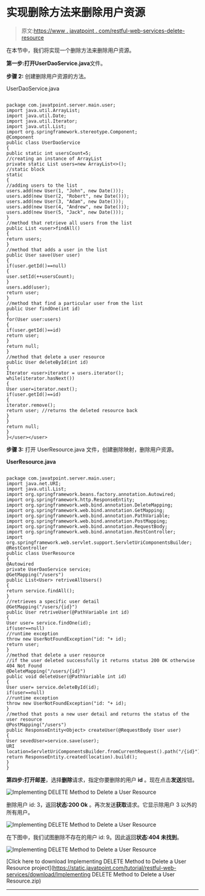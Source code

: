 # 实现删除方法来删除用户资源

> 原文:[https://www . javatpoint . com/restful-web-services-delete-resource](https://www.javatpoint.com/restful-web-services-delete-resource)

在本节中，我们将实现一个删除方法来删除用户资源。

**第一步:**打开**UserDaoService.java**文件。

**步骤 2:** 创建删除用户资源的方法。

UserDaoService.java

```

package com.javatpoint.server.main.user;
import java.util.ArrayList;
import java.util.Date;
import java.util.Iterator;
import java.util.List;
import org.springframework.stereotype.Component;
@Component
public class UserDaoService 
{
public static int usersCount=5;
//creating an instance of ArrayList
private static List users=new ArrayList<>();
//static block 
static
{
//adding users to the list
users.add(new User(1, "John", new Date()));
users.add(new User(2, "Robert", new Date()));
users.add(new User(3, "Adam", new Date()));
users.add(new User(4, "Andrew", new Date()));
users.add(new User(5, "Jack", new Date()));
}
//method that retrieve all users from the list
public List <user>findAll()
{
return users;
}
//method that adds a user in the list 
public User save(User user)
{
if(user.getId()==null)
{
user.setId(++usersCount);
}
users.add(user);
return user;
}
//method that find a particular user from the list
public User findOne(int id)
{
for(User user:users)
{
if(user.getId()==id)
return user;
}
return null;
}
//method that delete a user resource
public User deleteById(int id)
{
Iterator <user>iterator = users.iterator();
while(iterator.hasNext())
{
User user=iterator.next();
if(user.getId()==id)
{
iterator.remove();
return user; //returns the deleted resource back
}
}
return null;
}
}</user></user> 
```

**步骤 3:** 打开 UserResource.java 文件，创建删除映射，删除用户资源。

**UserResource.java**

```

package com.javatpoint.server.main.user;
import java.net.URI;
import java.util.List;
import org.springframework.beans.factory.annotation.Autowired;
import org.springframework.http.ResponseEntity;
import org.springframework.web.bind.annotation.DeleteMapping;
import org.springframework.web.bind.annotation.GetMapping;
import org.springframework.web.bind.annotation.PathVariable;
import org.springframework.web.bind.annotation.PostMapping;
import org.springframework.web.bind.annotation.RequestBody;
import org.springframework.web.bind.annotation.RestController;
import org.springframework.web.servlet.support.ServletUriComponentsBuilder;
@RestController
public class UserResource 
{
@Autowired
private UserDaoService service;
@GetMapping("/users")
public List<User> retriveAllUsers()
{
return service.findAll();
}
//retrieves a specific user detail
@GetMapping("/users/{id}")
public User retriveUser(@PathVariable int id)
{
User user= service.findOne(id);
if(user==null)
//runtime exception
throw new UserNotFoundException("id: "+ id);
return user;
}
//method that delete a user resource
//if the user deleted successfully it returns status 200 OK otherwise 404 Not Found
@DeleteMapping("/users/{id}")
public void deleteUser(@PathVariable int id)
{
User user= service.deleteById(id);
if(user==null)
//runtime exception
throw new UserNotFoundException("id: "+ id);
}
//method that posts a new user detail and returns the status of the user resource
@PostMapping("/users")
public ResponseEntity<Object> createUser(@RequestBody User user)	
{
User sevedUser=service.save(user);	
URI location=ServletUriComponentsBuilder.fromCurrentRequest().path("/{id}").buildAndExpand(sevedUser.getId()).toUri();
return ResponseEntity.created(location).build();
}
}

```

**第四步:**打开**邮差**，选择**删除**请求，指定你要删除的用户 **id** 。现在点击**发送**按钮。

![Implementing DELETE Method to Delete a User Resource](../Images/34f856af40337e97272e588288dbc724.png)

删除用户 id: 3，返回**状态:200 Ok** 。再次发送**获取**请求。它显示除用户 3 以外的所有用户。

![Implementing DELETE Method to Delete a User Resource](../Images/846afdd848af4324c0b4804e2fdf83be.png)

在下图中，我们试图删除不存在的用户 id: 9。因此返回**状态:404 未找到**。

![Implementing DELETE Method to Delete a User Resource](../Images/a0af18b6d0e83c8370b15fee507c59d9.png)

[Click here to download Implementing DELETE Method to Delete a User Resource project](https://static.javatpoint.com/tutorial/restful-web-services/download/Implementing DELETE Method to Delete a User Resource.zip)

* * *